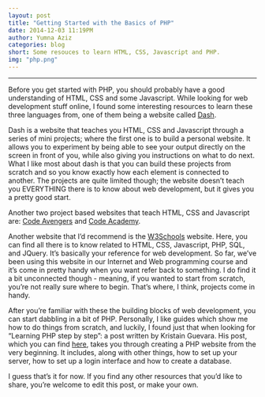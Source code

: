```yaml
---
layout: post
title: "Getting Started with the Basics of PHP"
date: 2014-12-03 11:19PM
author: Yumna Aziz
categories: blog
short: Some resouces to learn HTML, CSS, Javascript and PHP.
img: "php.png"
---
```

<hr>

Before you get started with PHP, you should probably have a good understanding of HTML, CSS and some Javascript. 
While looking for web development stuff online, I found some interesting resources to learn these three 
languages from, one of them being a website called [Dash](https://dash.generalassemb.ly/). 

Dash is a website that teaches you HTML, CSS and Javascript through a series of mini projects; where the first one is to build a personal website. It allows you to experiment by being able to see your output directly on the screen in 
front of you, while also giving you instructions on what to do next. What I like most about dash is that you can 
build these projects from scratch and so you know exactly how each element is connected to another. The projects are 
quite limited though; the website doesn’t teach you EVERYTHING there is to know about web development, but it gives 
you a pretty good start. 

Another two project based websites that teach HTML, CSS and Javascript are: [Code Avengers](http://www.codeavengers.com) and [Code Academy](http://www.codecademy.com).

Another website that I’d recommend is the [W3Schools](http://www.w3schools.com/default.asp) website. Here, you can
find all there is to know related to HTML, CSS, Javascript, PHP, SQL, and JQuery. It’s basically your reference for 
web development. So far, we’ve been using this website in our Internet and Web programming course and it’s come in 
pretty handy when you want refer back to something. I do find it a bit unconnected though - meaning, if you wanted to
start from scratch, you’re not really sure where to begin. That’s where, I think, projects come in handy. 

After you’re familiar with these the building blocks of web development, you can start dabbling in a bit of PHP. 
Personally, I like guides which show me how to do things from scratch, and luckily, I found just that when looking 
for “Learning PHP step by step”: a post written by Kristain Guevara. His post, which you can find 
[here](http://www.codeproject.com/Articles/759094/Step-by-Step-PHP-Tutorials-for-Beginners-Creating), takes you through creating a PHP website from the very beginning. It includes, along with other things, how to set up your server, how to set up a login interface and how to create a database. 

I guess that’s it for now. If you find any other resources that you’d like to share, you’re welcome to edit this post, or make your own. 
